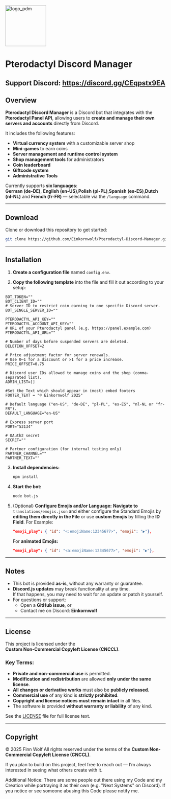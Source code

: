 
 <img width="128" height="128" alt="logo_pdm" src="https://github.com/user-attachments/assets/d476d89f-b141-4553-ab80-0d2dc6a71760" />

# Pterodactyl Discord Manager

## Support Discord: https://discord.gg/CEqpstx9EA

## Overview

**Pterodactyl Discord Manager** is a Discord bot that integrates with the **Pterodactyl Panel API**, allowing users to **create and manage their own servers and accounts** directly from Discord.  

It includes the following features:
- **Virtual currency system** with a customizable server shop  
- **Mini-games** to earn coins  
- **Server management and runtime control system**  
- **Shop management tools** for administrators  
- **Coin leaderboard**  
- **Giftcode system**
- **Administrative Tools**

Currently supports **six languages**:  
**German (de-DE)**, **English (en-US)**,**Polish (pl-PL)**,**Spanish (es-ES)**,**Dutch (nl-NL)** and **French (fr-FR)** — selectable via the `/language` command.

---

## Download

Clone or download this repository to get started:

```bash
git clone https://github.com/Einkornwolf/Pterodactyl-Discord-Manager.git
```

---

## Installation

1. **Create a configuration file** named `config.env`.

2. **Copy the following template** into the file and fill it out according to your setup:

```env
BOT_TOKEN=""
BOT_CLIENT_ID=""
# Server ID to restrict coin earning to one specific Discord server.
BOT_SINGLE_SERVER_ID=""

PTERODACTYL_API_KEY=""
PTERODACTYL_ACCOUNT_API_KEY=""
# URL of your Pterodactyl panel (e.g. https://panel.example.com)
PTERODACTYL_API_URL=""

# Number of days before suspended servers are deleted.
DELETION_OFFSET=2

# Price adjustment factor for server renewals.
# Use 0–1 for a discount or >1 for a price increase.
PRICE_OFFSET=0.75

# Discord user IDs allowed to manage coins and the shop (comma-separated list).
ADMIN_LIST=[]

#Set the Text which should appear in (most) embed footers 
FOOTER_TEXT = "© Einkornwolf 2025"

# Default language ("en-US", "de-DE", "pl-PL", "es-ES", "nl-NL or "fr-FR").
DEFAULT_LANGUAGE="en-US"

# Express server port
PORT="53134"

# OAuth2 secret
SECRET=""

# Partner configuration (for internal testing only)
PARTNER_CHANNEL=""
PARTNER_TEXT=""
```

3. **Install dependencies:**
   ```bash
   npm install
   ```

4. **Start the bot:**
   ```bash
   node bot.js
   ```
5. (Optional) **Configure Emojis and/or Language:**
   **Navigate to** `translations/emojis.json` and either configure the Standard Emojis by **editing them directly in the File** 
   or use **custom Emojis** by filling the **ID Field**. For Example:
   ```json
   "emoji_play": { "id": "<:emojiName:12345677>", "emoji": "▶️"},
   ```
   For **animated Emojis:**
   ```json
   "emoji_play": { "id": "<a:emojiName:12345677>", "emoji": "▶️"},
   ```
   
---

## Notes

- This bot is provided **as-is**, without any warranty or guarantee.  
- **Discord.js updates** may break functionality at any time.  
  If that happens, you may need to wait for an update or patch it yourself.  
- For questions or support:
  - Open a **GitHub issue**, or  
  - Contact me on Discord: **Einkornwolf**

---

## License

This project is licensed under the  
**Custom Non-Commercial Copyleft License (CNCCL)**.  

### Key Terms:
- **Private and non-commercial use** is permitted.  
- **Modification and redistribution** are allowed **only under the same license**.  
- **All changes or derivative works** must also be **publicly released**.  
- **Commercial use** of any kind is **strictly prohibited**.  
- **Copyright and license notices must remain intact** in all files.  
- The software is provided **without warranty or liability** of any kind.

See the [LICENSE](./LICENSE) file for full license text.

---

## Copyright

© 2025 Finn Wolf 
All rights reserved under the terms of the **Custom Non-Commercial Copyleft License (CNCCL)**.  

If you plan to build on this project, feel free to reach out — I’m always interested in seeing what others create with it.

Additional Notice: There are some people out there using my Code and my Creation while portraying it as their own (e.g. "Next Systems" on Discord). If you notice or see someone abusing this Code please notify me.
